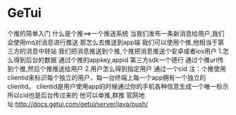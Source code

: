 # GeTui
个推的简单入门
什么是个推==>一个推送系统
当我们发布一条新消息给用户,我们会使用mq对消息进行推送
那怎么去推送到app端
我们可以使用个推,他相当于第三方的消息中转站
我们把消息推送到个推,个推把消息推送个安卓或者ios用户
1.怎么得到后台的数据
通过个推的appkey,appid 第三方sdk一个德行
通过个推url传到个推,然后个推推送给用户
2.用户怎么得到指定用户
通过一个cid 
注：个推使用clientid来标识每个独立的用户，每一台终端上每一个app拥有一个独立的clientid。
clientid是用户使用app的时候通过你的手机各种信息生成一个唯一标示
所以cid也是后台传过来的
他可以单推,群推
官网地址:http://docs.getui.com/getui/server/java/push/
